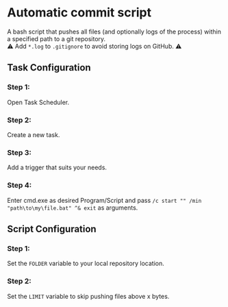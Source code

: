 # Automatic commit script

A bash script that pushes all files (and optionally logs of the process) within a specified path to a git repository.  
⚠️ Add `*.log` to `.gitignore` to avoid storing logs on GitHub. ⚠️

## Task Configuration

### Step 1:

Open Task Scheduler.

### Step 2:

Create a new task.

### Step 3:

Add a trigger that suits your needs.

### Step 4:

Enter cmd.exe as desired Program/Script and pass `/c start "" /min "path\to\my\file.bat" ^& exit` as arguments.

## Script Configuration


### Step 1:

Set the `FOLDER` variable to your local repository location.

### Step 2:

Set the `LIMIT` variable to skip pushing files above x bytes. 
